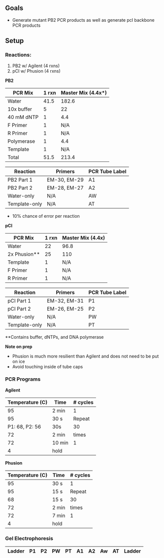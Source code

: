 ## Goals

- Generate mutant PB2 PCR products as well as generate pcI backbone PCR products

## Setup

### Reactions:

1. PB2 w/ Agilent (4 rxns)
2. pCI w/ Phusion (4 rxns)

**PB2**

| PCR Mix    | 1 rxn | Master Mix (4.4x*) |
|------------|-------|-------------------|
| Water      | 41.5  | 182.6             |
| 10x buffer | 5     | 22                |
| 40 mM dNTP | 1     | 4.4               |
| F Primer   | 1     | N/A               |
| R Primer   | 1     | N/A               |
| Polymerase | 1     | 4.4               |
| Template   | 1     | N/A               |
| Total      | 51.5  | 213.4             |

| Reaction      | Primers      | PCR Tube Label |
|---------------|--------------|----------------|
| PB2 Part 1    | EM-30, EM-29 | A1             |
| PB2 Part 2    | EM-28, EM-27 | A2             |
| Water-only    | N/A          | AW             |
| Template-only | N/A          | AT             |

- 10% chance of error per reaction

**pCI**

| PCR Mix    | 1 rxn | Master Mix (4.4x) |
|------------|-------|-------------------|
| Water      | 22    | 96.8              |
| 2x Phusion** | 25    | 110               |
| Template   | 1     | N/A               |
| F Primer   | 1     | N/A               |
| R Primer   | 1     | N/A               |

| Reaction      | Primers      | PCR Tube Label |
|---------------|--------------|----------------|
| pCI Part 1    | EM-32, EM-31 | P1             |
| pCI Part 2    | EM-26, EM-25 | P2             |
| Water-only    | N/A          | PW             |
| Template-only | N/A          | PT             |

**Contains buffer, dNTPs, and DNA polymerase

**Note on prep**
- Phusion is much more resilient than Agilent and does not need to be put on ice
- Avoid touching inside of tube caps


### PCR Programs

**Agilent**

| Temperature (C)      | Time           | # cycles |
|----------------------|----------------|----------|
| 95                   | 2 min          | 1        |
| 95                   | 30 s           | Repeat   |
| P1: 68, P2: 56       | 30s            | 30       |
| 72                   | 2 min          | times    |
| 72                   | 10 min         | 1        |
| 4                    | hold           |          |

**Phusion**

| Temperature (C) | Time            | # cycles |
|-----------------|-----------------|----------|
| 95              | 30 s            | 1        |
| 95              | 15 s            | Repeat   |
| 68              | 15 s            | 30       |
| 72              | 2 min           | times    |
| 72              | 7 min           | 1        |
| 4               | hold            |          |

### Gel Electrophoresis

| Ladder | P1 | P2 | PW | PT | A1 | A2 | Aw | AT | Ladder |
|--------|----|----|----|----|----|----|----|----|--------|

